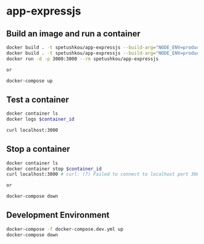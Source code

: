 # app-expressjs

## Build an image and run a container

```bash
docker build . -t spetushkou/app-expressjs --build-arg="NODE_ENV=production"
docker build . -t spetushkou/app-expressjs --build-arg="NODE_ENV=production" --progress=plain --no-cache # DEBUG
docker run -d -p 3000:3000 --rm spetushkou/app-expressjs

or

docker-compose up
```

## Test a container

```bash
docker container ls
docker logs $container_id

curl localhost:3000
```

## Stop a container

```bash
docker container ls
docker container stop $container_id
curl localhost:3000 # curl: (7) Failed to connect to localhost port 3000 after 6 ms: Couldn't connect to server

or

docker-compose down
```

## Development Environment

```bash
docker-compose -f docker-compose.dev.yml up
docker-compose down
```
